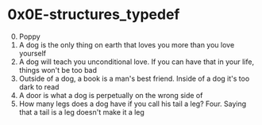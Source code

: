 <h1>0x0E-structures_typedef</h1>

00. Poppy<br>
01. A dog is the only thing on earth that loves you more than you love yourself<br>
02. A dog will teach you unconditional love. If you can have that in your life, things won't be too bad<br>
03. Outside of a dog, a book is a man's best friend. Inside of a dog it's too dark to read<br>
04. A door is what a dog is perpetually on the wrong side of<br>
05. How many legs does a dog have if you call his tail a leg? Four. Saying that a tail is a leg doesn't make it a leg<br>
